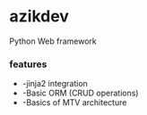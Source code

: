 # azikdev
Python Web framework 

### features
<ul>
  <li>-jinja2 integration</li>
  <li>-Basic ORM (CRUD operations)</li>
  <li>-Basics of MTV architecture</li>
</ul>
